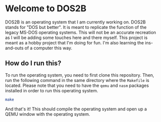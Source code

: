 # Welcome to DOS2B

DOS2B is an operating system that I am currently working on. DOS2B stands for "DOS but better". It is meant to replicate the function of the legacy MS-DOS operating systems. This will not be an accurate recreation as I will be adding some touches here and there myself. This project is meant as a hobby project that I'm doing for fun. I'm also learning the ins-and-outs of a computer this way.

## How do I run this?

To run the operating system, you need to first clone this repository. Then, run the following command in the same directory where the `Makefile` is located. Please note that you need to have the `qemu` and `nasm` packages installed in order to run this operating system.
  
```bash
make
```

And that's it! This should compile the operating system and open up a QEMU window with the operating system.
